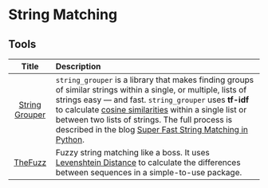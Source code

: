 # String Matching

## Tools

| Title | Description |
| :---:         |          :--- |
|[String Grouper](https://github.com/Bergvca/string_grouper)|`string_grouper` is a library that makes finding groups of similar strings within a single, or multiple, lists of strings easy — and fast. `string_grouper` uses **tf-idf** to calculate [cosine similarities](https://towardsdatascience.com/understanding-cosine-similarity-and-its-application-fd42f585296a) within a single list or between two lists of strings. The full process is described in the blog [Super Fast String Matching in Python](https://bergvca.github.io/2017/10/14/super-fast-string-matching.html).|
|[TheFuzz](https://github.com/seatgeek/thefuzz)|Fuzzy string matching like a boss. It uses [Levenshtein Distance](https://en.wikipedia.org/wiki/Levenshtein_distance) to calculate the differences between sequences in a simple-to-use package.|
